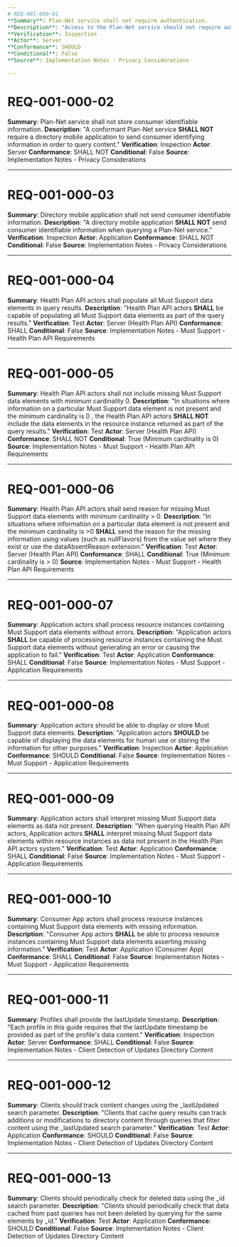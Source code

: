 ```yaml
---
# REQ-001-000-01
**Summary**: Plan-Net service shall not require authentication.
**Description**: "Access to the Plan-Net service should not require authentication, and the server should not maintain any records that could associate the consumer with the entities that were queried."
**Verification**: Inspection
**Actor**: Server
**Conformance**: SHOULD
**Conditional**: False
**Source**: Implementation Notes - Privacy Considerations

---
```

# REQ-001-000-02
**Summary**: Plan-Net service shall not store consumer identifiable information.
**Description**: "A conformant Plan-Net service **SHALL NOT** require a directory mobile application to send consumer identifying information in order to query content."
**Verification**: Inspection
**Actor**: Server
**Conformance**: SHALL NOT
**Conditional**: False
**Source**: Implementation Notes - Privacy Considerations

---
# REQ-001-000-03
**Summary**: Directory mobile application shall not send consumer identifiable information.
**Description**: "A directory mobile application **SHALL NOT** send consumer identifiable information when querying a Plan-Net service."
**Verification**: Inspection
**Actor**: Application
**Conformance**: SHALL NOT
**Conditional**: False
**Source**: Implementation Notes - Privacy Considerations

---
# REQ-001-000-04
**Summary**: Health Plan API actors shall populate all Must Support data elements in query results.
**Description**: "Health Plan API actors **SHALL** be capable of populating all Must Support data elements as part of the query results."
**Verification**: Test
**Actor**: Server (Health Plan API)
**Conformance**: SHALL
**Conditional**: False
**Source**: Implementation Notes - Must Support - Health Plan API Requirements

---
# REQ-001-000-05
**Summary**: Health Plan API actors shall not include missing Must Support data elements with minimum cardinality 0.
**Description**: "In situations where information on a particular Must Support data element is not present and the minimum cardinality is 0 , the Health Plan API actors **SHALL NOT** include the data elements in the resource instance returned as part of the query results."
**Verification**: Test
**Actor**: Server (Health Plan API)
**Conformance**: SHALL NOT
**Conditional**: True (Minimum cardinality is 0)
**Source**: Implementation Notes - Must Support - Health Plan API Requirements

---
# REQ-001-000-06
**Summary**: Health Plan API actors shall send reason for missing Must Support data elements with minimum cardinality > 0.
**Description**: "In situations where information on a particular data element is not present and the minimum cardinality is >0 **SHALL** send the reason for the missing information using values (such as nullFlavors) from the value set where they exist or use the dataAbsentReason extension."
**Verification**: Test
**Actor**: Server (Health Plan API)
**Conformance**: SHALL
**Conditional**: True (Minimum cardinality is > 0)
**Source**: Implementation Notes - Must Support - Health Plan API Requirements

---
# REQ-001-000-07
**Summary**: Application actors shall process resource instances containing Must Support data elements without errors.
**Description**: "Application actors **SHALL** be capable of processing resource instances containing the Must Support data elements without generating an error or causing the application to fail."
**Verification**: Test
**Actor**: Application
**Conformance**: SHALL
**Conditional**: False
**Source**: Implementation Notes - Must Support - Application Requirements

---
# REQ-001-000-08
**Summary**: Application actors should be able to display or store Must Support data elements.
**Description**: "Application actors **SHOULD** be capable of displaying the data elements for human use or storing the information for other purposes."
**Verification**: Inspection
**Actor**: Application
**Conformance**: SHOULD
**Conditional**: False
**Source**: Implementation Notes - Must Support - Application Requirements

---
# REQ-001-000-09
**Summary**: Application actors shall interpret missing Must Support data elements as data not present.
**Description**: "When querying Health Plan API actors, Application actors **SHALL** interpret missing Must Support data elements within resource instances as data not present in the Health Plan API actors system."
**Verification**: Test
**Actor**: Application
**Conformance**: SHALL
**Conditional**: False
**Source**: Implementation Notes - Must Support - Application Requirements

---
# REQ-001-000-10
**Summary**: Consumer App actors shall process resource instances containing Must Support data elements with missing information.
**Description**: "Consumer App actors **SHALL** be able to process resource instances containing Must Support data elements asserting missing information."
**Verification**: Test
**Actor**: Application (Consumer App)
**Conformance**: SHALL
**Conditional**: False
**Source**: Implementation Notes - Must Support - Application Requirements

---
# REQ-001-000-11
**Summary**: Profiles shall provide the lastUpdate timestamp.
**Description**: "Each profile in this guide requires that the lastUpdate timestamp be provided as part of the profile's data content."
**Verification**: Inspection
**Actor**: Server
**Conformance**: SHALL
**Conditional**: False
**Source**: Implementation Notes - Client Detection of Updates Directory Content

---
# REQ-001-000-12
**Summary**: Clients should track content changes using the _lastUpdated search parameter.
**Description**: "Clients that cache query results can track additions or modifications to directory content through queries that filter content using the _lastUpdated search parameter."
**Verification**: Test
**Actor**: Application
**Conformance**: SHOULD
**Conditional**: False
**Source**: Implementation Notes - Client Detection of Updates Directory Content

---
# REQ-001-000-13
**Summary**: Clients should periodically check for deleted data using the _id search parameter.
**Description**: "Clients should periodically check that data cached from past queries has not been deleted by querying for the same elements by _id."
**Verification**: Test
**Actor**: Application
**Conformance**: SHOULD
**Conditional**: False
**Source**: Implementation Notes - Client Detection of Updates Directory Content 

